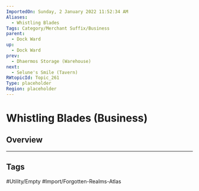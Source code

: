 ```yaml
---
ImportedOn: Sunday, 2 January 2022 11:52:34 AM
Aliases:
  - Whistling Blades
Tags: Category/Merchant Suffix/Business
parent:
  - Dock Ward
up:
  - Dock Ward
prev:
  - Dhaermos Storage (Warehouse)
next:
  - Selune's Smile (Tavern)
RWtopicId: Topic_261
Type: placeholder
Region: placeholder
---
```

# Whistling Blades (Business)
## Overview

---
## Tags
#Utility/Empty #Import/Forgotten-Realms-Atlas


